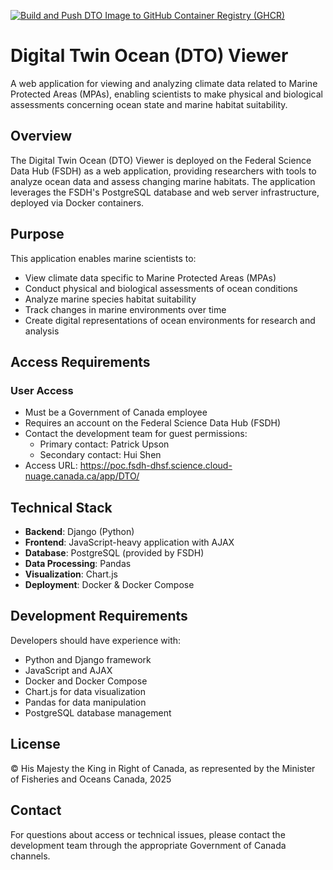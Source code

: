[![Build and Push DTO Image to GitHub Container Registry (GHCR)](https://github.com/dfo-mar-odis/dto/actions/workflows/build-image.yml/badge.svg?branch=master)](https://github.com/dfo-mar-odis/dto/actions/workflows/build-image.yml)
# Digital Twin Ocean (DTO) Viewer

A web application for viewing and analyzing climate data related to Marine Protected Areas (MPAs), enabling scientists to make physical and biological assessments concerning ocean state and marine habitat suitability.

## Overview

The Digital Twin Ocean (DTO) Viewer is deployed on the Federal Science Data Hub (FSDH) as a web application, providing researchers with tools to analyze ocean data and assess changing marine habitats. The application leverages the FSDH's PostgreSQL database and web server infrastructure, deployed via Docker containers.

## Purpose

This application enables marine scientists to:
- View climate data specific to Marine Protected Areas (MPAs)
- Conduct physical and biological assessments of ocean conditions
- Analyze marine species habitat suitability
- Track changes in marine environments over time
- Create digital representations of ocean environments for research and analysis

## Access Requirements

### User Access
- Must be a Government of Canada employee
- Requires an account on the Federal Science Data Hub (FSDH)
- Contact the development team for guest permissions:
  - Primary contact: Patrick Upson
  - Secondary contact: Hui Shen
- Access URL: https://poc.fsdh-dhsf.science.cloud-nuage.canada.ca/app/DTO/

## Technical Stack

- **Backend**: Django (Python)
- **Frontend**: JavaScript-heavy application with AJAX
- **Database**: PostgreSQL (provided by FSDH)
- **Data Processing**: Pandas
- **Visualization**: Chart.js
- **Deployment**: Docker & Docker Compose

## Development Requirements

Developers should have experience with:
- Python and Django framework
- JavaScript and AJAX
- Docker and Docker Compose
- Chart.js for data visualization
- Pandas for data manipulation
- PostgreSQL database management

## License

© His Majesty the King in Right of Canada, as represented by the Minister of Fisheries and Oceans Canada, 2025


## Contact

For questions about access or technical issues, please contact the development team through the appropriate Government of Canada channels.

